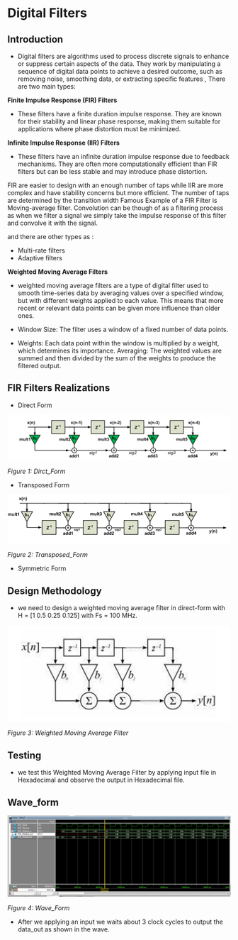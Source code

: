 # Digital Filters
## Introduction

 - Digital filters are algorithms used to process discrete signals to enhance or suppress certain aspects of the data. They work by manipulating a sequence of digital data points to achieve a desired outcome, such as removing noise, smoothing data, or extracting specific features , There are two main types:

**Finite Impulse Response (FIR) Filters**

- These filters have a finite duration impulse response. They are known for their stability and linear phase response, making them suitable for applications where phase distortion must be minimized.

**Infinite Impulse Response (IIR) Filters**

- These filters have an infinite duration impulse response due to feedback mechanisms. They are often more computationally efficient than FIR filters but can be less stable and may introduce phase distortion.

FIR are easier to design with an enough number of taps while IIR are more complex and have stability concerns but more efficient.
The number of taps are determined by the transition width 
Famous Example of a FIR Filter is Moving-average filter.
Convolution can be though of as a filtering process as when we filter a signal we simply take the impulse response of this filter and convolve it with the signal.

and there are other types as :
- Multi-rate filters
- Adaptive filters

**Weighted Moving Average Filters**

- weighted moving average filters are a type of digital filter used to smooth time-series data by averaging values over a specified window, but with different weights applied to each value. This means that more recent or relevant data points can be given more influence than older ones.

- Window Size: 
The filter uses a window of a fixed number of data points.

- Weights: 
Each data point within the window is multiplied by a weight, which determines its importance.
Averaging: The weighted values are summed and then divided by the sum of the weights to produce the filtered output.

## FIR Filters Realizations

- Direct Form

![FIR_Dirct_Form](image\dirct_form.png)

*Figure 1: Dirct_Form*


- Transposed Form

![FIR_Transposed_Form](image\transposed_form.png)

*Figure 2: Transposed_Form*

- Symmetric Form

## Design Methodology 

- we need to design a weighted moving average filter in direct-form with H = [1  0.5  0.25  0.125] with Fs = 100 MHz.

![Weighted Moving Average Filter](image\weighted.png)

*Figure 3: Weighted Moving Average Filter*

## Testing 

- we test this Weighted Moving Average Filter by applying input file in Hexadecimal and observe the output in Hexadecimal file.

## Wave_form

![wave_form](image\wave_form.png)

*Figure 4: Wave_Form*

- After we applying an input we waits about 3 clock cycles to output the data_out as shown in the wave.










